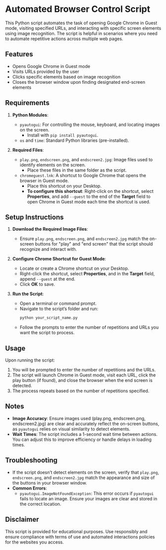 # Automated Browser Control Script

This Python script automates the task of opening Google Chrome in Guest mode, visiting specified URLs, and interacting with specific screen elements using image recognition. The script is helpful in scenarios where you need to automate repetitive actions across multiple web pages.

## Features
- Opens Google Chrome in Guest mode
- Visits URLs provided by the user
- Clicks specific elements based on image recognition
- Closes the browser window upon finding designated end-screen elements

## Requirements

1. **Python Modules**:
   - `pyautogui`: For controlling the mouse, keyboard, and locating images on the screen.
     - Install with `pip install pyautogui`.
   - `os` and `time`: Standard Python libraries (pre-installed).

2. **Required Files**:
   - `play.png`, `endscreen.png`, and `endscreen2.jpg`: Image files used to identify elements on the screen.
     - Place these files in the same folder as the script.
   - `chromeguest.lnk`: A shortcut to Google Chrome that opens the browser in Guest mode.
     - Place this shortcut on your Desktop.
     - **To configure this shortcut**: Right-click on the shortcut, select **Properties**, and add `--guest` to the end of the **Target** field to open Chrome in Guest mode each time the shortcut is used.

## Setup Instructions

1. **Download the Required Image Files**:
   - Ensure `play.png`, `endscreen.png`, and `endscreen2.jpg` match the on-screen buttons for "play" and "end screen" that the script should recognize and interact with.

2. **Configure Chrome Shortcut for Guest Mode**:
   - Locate or create a Chrome shortcut on your Desktop.
   - Right-click the shortcut, select **Properties**, and in the **Target** field, append `--guest` at the end.
   - Click **OK** to save.

3. **Run the Script**:
   - Open a terminal or command prompt.
   - Navigate to the script’s folder and run:
     ```bash
     python your_script_name.py
     ```
   - Follow the prompts to enter the number of repetitions and URLs you want the script to process.

## Usage

Upon running the script:
1. You will be prompted to enter the number of repetitions and the URLs.
2. The script will launch Chrome in Guest mode, visit each URL, click the play button (if found), and close the browser when the end screen is detected.
3. The process repeats based on the number of repetitions specified.

## Notes

- **Image Accuracy**: Ensure images used (play.png, endscreen.png, endscreen2.jpg) are clear and accurately reflect the on-screen buttons, as `pyautogui` relies on visual similarity to detect elements.
- **Wait Times**: The script includes a 1-second wait time between actions. You can adjust this to improve efficiency or handle delays in loading times.

## Troubleshooting

- If the script doesn’t detect elements on the screen, verify that `play.png`, `endscreen.png`, and `endscreen2.jpg` match the appearance and size of the buttons in your browser window.
- **Common Errors**:
   - `pyautogui.ImageNotFoundException`: This error occurs if `pyautogui` fails to locate an image. Ensure your images are clear and stored in the correct location.
  
## Disclaimer

This script is provided for educational purposes. Use responsibly and ensure compliance with terms of use and automated interactions policies for the websites you access.
